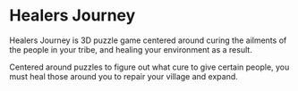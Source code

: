 # Healers Journey
 
Healers Journey is 3D puzzle game centered around curing the ailments of the people in your tribe, and healing your environment as a result.

Centered around puzzles to figure out what cure to give certain people, you must heal those around you to repair your village and expand.  
